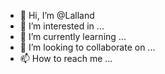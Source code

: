 - 👋 Hi, I’m @Lalland
- 👀 I’m interested in ...
- 🌱 I’m currently learning ...
- 💞️ I’m looking to collaborate on ...
- 📫 How to reach me ...

<!---
Lalland/Lalland is a ✨ special ✨ repository because its `README.md` (this file) appears on your GitHub profile.
You can click the Preview link to take a look at your changes.
--->
